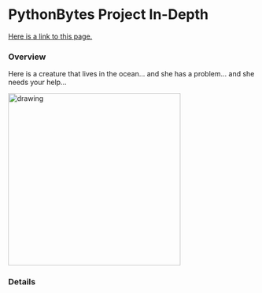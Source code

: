 # PythonBytes Project In-Depth


[Here is a link to this page.](https://github.com/robfatland/pythonbytes/tree/master/projects/whales#pythonbytes-project-in-depth)


### Overview


Here is a creature that lives in the ocean... and she has a problem... and she needs your help...


<img src="https://github.com/robfatland/pythonbytes/blob/master/projects/whales/humpback.png" alt="drawing" width="350"/>


### Details


